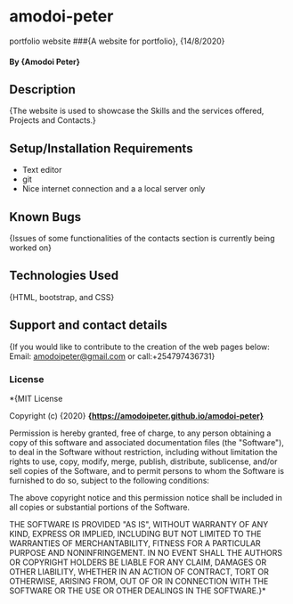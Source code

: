 # amodoi-peter
portfolio website
###{A website for portfolio}, {14/8/2020}
#### By **{Amodoi Peter}**
## Description
{The website is used to showcase the Skills and the services offered, Projects and Contacts.}
## Setup/Installation Requirements
* Text editor
* git
* Nice internet connection and a
  a local server only
## Known Bugs
{Issues of some functionalities of the contacts section is currently being worked on}
## Technologies Used
{HTML, bootstrap, and CSS}
## Support and contact details
{If you would like to contribute to the creation of the web pages below: Email: amodoipeter@gmail.com or call:+254797436731}
### License
*{MIT License

Copyright (c) {2020} **{https://amodoipeter.github.io/amodoi-peter}**

Permission is hereby granted, free of charge, to any person obtaining a copy
of this software and associated documentation files (the "Software"), to deal
in the Software without restriction, including without limitation the rights
to use, copy, modify, merge, publish, distribute, sublicense, and/or sell
copies of the Software, and to permit persons to whom the Software is
furnished to do so, subject to the following conditions:

The above copyright notice and this permission notice shall be included in all
copies or substantial portions of the Software.

THE SOFTWARE IS PROVIDED "AS IS", WITHOUT WARRANTY OF ANY KIND, EXPRESS OR
IMPLIED, INCLUDING BUT NOT LIMITED TO THE WARRANTIES OF MERCHANTABILITY,
FITNESS FOR A PARTICULAR PURPOSE AND NONINFRINGEMENT. IN NO EVENT SHALL THE
AUTHORS OR COPYRIGHT HOLDERS BE LIABLE FOR ANY CLAIM, DAMAGES OR OTHER
LIABILITY, WHETHER IN AN ACTION OF CONTRACT, TORT OR OTHERWISE, ARISING FROM,
OUT OF OR IN CONNECTION WITH THE SOFTWARE OR THE USE OR OTHER DEALINGS IN THE
SOFTWARE.}*
